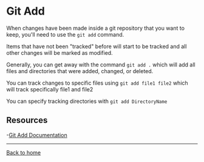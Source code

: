 # Git Add

When changes have been made inside a git repository that you want to keep, you'll need to use the `git add` command.

Items that have not been "tracked" before will start to be tracked and all other changes will be marked as modified.

Generally, you can get away with the command `git add .` which will add all files and directories that were added, changed, or deleted. 

You can track changes to specific files using `git add file1 file2` which will track specifically file1 and file2

You can specify tracking directories with `git add DirectoryName`

## Resources

-[Git Add Documentation](https://git-scm.com/docs/git-add)

---

[Back to home](../README.md)